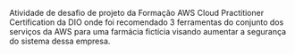 Atividade de desafio de projeto da Formação AWS Cloud Practitioner Certification da DIO onde foi recomendado 3 ferramentas do conjunto dos serviços da AWS para uma farmácia fictícia visando aumentar a segurança do sistema dessa empresa. 
